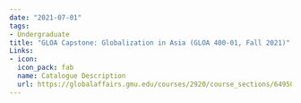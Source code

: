 ```yaml
---
date: "2021-07-01"
tags:
- Undergraduate
title: "GLOA Capstone: Globalization in Asia (GLOA 400-01, Fall 2021)"
Links:
- icon: 
  icon_pack: fab
  name: Catalogue Description
  url: https://globalaffairs.gmu.edu/courses/2920/course_sections/64950
---
```

